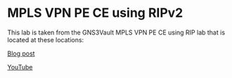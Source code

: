 # MPLS VPN PE CE using RIPv2

This lab is taken from the GNS3Vault MPLS VPN PE CE using RIP lab that is located at these locations:

[Blog post](https://gns3vault.com/mpls/mpls-vpn-pe-ce-using-rip)

[YouTube](https://www.youtube.com/watch?v=gxsx-EmXV5U)

